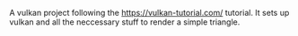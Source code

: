 A vulkan project following the https://vulkan-tutorial.com/ tutorial. It sets up vulkan and all the neccessary stuff to render a simple triangle.
